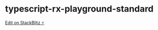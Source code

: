 # typescript-rx-playground-standard

[Edit on StackBlitz ⚡️](https://stackblitz.com/edit/typescript-rx-playground-azu7tv)